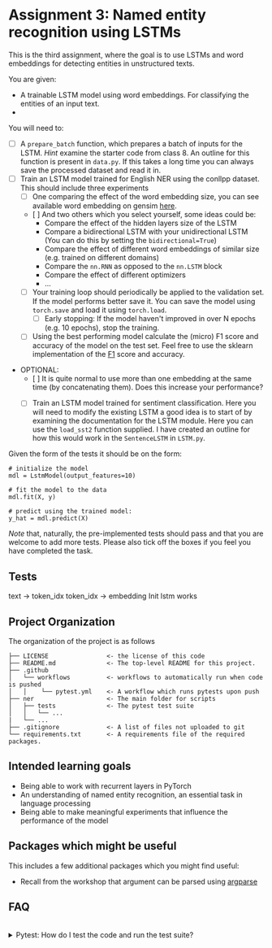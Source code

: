 

# Assignment 3: Named entity recognition using LSTMs
This is the third assignment, where the goal is to use LSTMs and word embeddings for detecting entities in unstructured texts.


You are given:
- A trainable LSTM model using word embeddings. For classifying the entities of an input text.
- 

You will need to:

- [ ] A `prepare_batch` function, which prepares a batch of inputs for the LSTM. *Hint* examine the starter code from class 8. An outline for this function is present in `data.py`. If this takes a long time you can always save the processed dataset and read it in.
- [ ] Train an LSTM model trained for English NER using the conllpp dataset. This should include three experiments
  - [ ] One comparing the effect of the word embedding size, you can see available word embedding on gensim [here](https://github.com/RaRe-Technologies/gensim-data).
  - [ ] And two others which you select yourself, some ideas could be:
    - Compare the effect of the hidden layers size of the LSTM
    - Compare a bidirectional LSTM with your unidirectional LSTM (You can do this by setting the `bidirectional=True`)
    - Compare the effect of different word embeddings of similar size (e.g. trained on different domains)
    - Compare the `nn.RNN` as opposed to the `nn.LSTM` block
    - Compare the effect of different optimizers
    - ...
  - [ ] Your training loop should periodically be applied to the validation set. If the model performs better save it. You can save the model using `torch.save` and load it using `torch.load`.
    - [ ] Early stopping: If the model haven't improved in over N epochs (e.g. 10 epochs), stop the training. 
  - [ ] Using the best performing model calculate the (micro) F1 score and accuracy of the model on the test set. Feel free to use the sklearn implementation of the [F1](https://scikit-learn.org/stable/modules/generated/sklearn.metrics.f1_score.html) score and accuracy.
- OPTIONAL:
  - [ ] It is quite normal to use more than one embedding at the same time (by concatenating them). Does this increase your performance?
  - [ ] Train an LSTM model trained for sentiment classification. Here you will need to modify the existing LSTM a good idea is to start of by examining the documentation for the LSTM module. Here you can use the `load_sst2` function supplied. I have created an outline for how this would work in the `SentenceLSTM` in `LSTM.py`.





Given the form of the tests it should be on the form:
```
# initialize the model
mdl = LstmModel(output_features=10)

# fit the model to the data
mdl.fit(X, y)

# predict using the trained model:
y_hat = mdl.predict(X)
```

*Note* that, naturally, the pre-implemented tests should pass and that you are welcome to add more tests. Please also tick off the boxes if you feel you have completed the task.


## Tests
text -> token_idx
token_idx -> embedding
  Init lstm works



## Project Organization
The organization of the project is as follows

```
├── LICENSE                <- the license of this code
├── README.md              <- The top-level README for this project.
├── .github            
│   └── workflows          <- workflows to automatically run when code is pushed
│   │    └── pytest.yml    <- A workflow which runs pytests upon push
├── ner                    <- The main folder for scripts
│   ├── tests              <- The pytest test suite
│   │   └── ...
|   └── ...
├── .gitignore             <- A list of files not uploaded to git
└── requirements.txt       <- A requirements file of the required packages.
```


## Intended learning goals
- Being able to work with recurrent layers in PyTorch
- An understanding of named entity recognition, an essential task in language processing
- Being able to make meaningful experiments that influence the performance of the model


## Packages which might be useful
This includes a few additional packages which you might find useful: 

- Recall from the workshop that argument can be parsed using [argparse](https://docs.python.org/3/library/argparse.html)


## FAQ

<br /> 

<details>
  <summary> Pytest: How do I test the code and run the test suite?</summary>

To run the test suite (pytests) you will need to install the required dependencies. This can be done using 


```
pip install -r requirements.txt
pip install pytest

python -m pytest
```

which will run all the test in the `tests` folder.

Specific tests can be run using:

```
python -m pytest path/to/test_script.py
```

**VS Code**
You can also run your test directly in VS Code. See the guide on the [pytest integration](https://code.visualstudio.com/docs/python/testing) here.

**Code Coverage**
If you want to check code coverage you can run the following:
```
pip install pytest-cov

python -m pytest --cov=.
```



</details>


<br /> 
